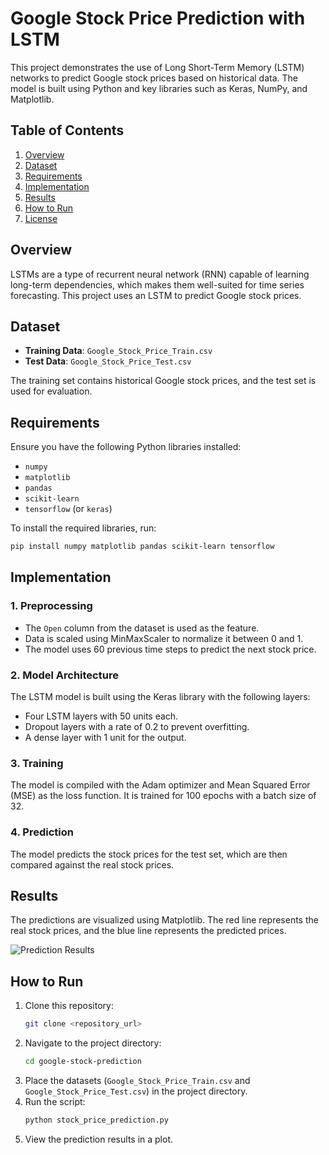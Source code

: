 # Google Stock Price Prediction with LSTM

This project demonstrates the use of Long Short-Term Memory (LSTM) networks to predict Google stock prices based on historical data. The model is built using Python and key libraries such as Keras, NumPy, and Matplotlib.

## Table of Contents
1. [Overview](#overview)
2. [Dataset](#dataset)
3. [Requirements](#requirements)
4. [Implementation](#implementation)
5. [Results](#results)
6. [How to Run](#how-to-run)
7. [License](#license)

## Overview
LSTMs are a type of recurrent neural network (RNN) capable of learning long-term dependencies, which makes them well-suited for time series forecasting. This project uses an LSTM to predict Google stock prices.

## Dataset
- **Training Data**: `Google_Stock_Price_Train.csv`
- **Test Data**: `Google_Stock_Price_Test.csv`

The training set contains historical Google stock prices, and the test set is used for evaluation.

## Requirements
Ensure you have the following Python libraries installed:

- `numpy`
- `matplotlib`
- `pandas`
- `scikit-learn`
- `tensorflow` (or `keras`)

To install the required libraries, run:
```bash
pip install numpy matplotlib pandas scikit-learn tensorflow
```

## Implementation

### 1. Preprocessing
- The `Open` column from the dataset is used as the feature.
- Data is scaled using MinMaxScaler to normalize it between 0 and 1.
- The model uses 60 previous time steps to predict the next stock price.

### 2. Model Architecture
The LSTM model is built using the Keras library with the following layers:
- Four LSTM layers with 50 units each.
- Dropout layers with a rate of 0.2 to prevent overfitting.
- A dense layer with 1 unit for the output.

### 3. Training
The model is compiled with the Adam optimizer and Mean Squared Error (MSE) as the loss function. It is trained for 100 epochs with a batch size of 32.

### 4. Prediction
The model predicts the stock prices for the test set, which are then compared against the real stock prices.

## Results
The predictions are visualized using Matplotlib. The red line represents the real stock prices, and the blue line represents the predicted prices.

![Prediction Results](image.png)

## How to Run
1. Clone this repository:
   ```bash
   git clone <repository_url>
   ```
2. Navigate to the project directory:
   ```bash
   cd google-stock-prediction
   ```
3. Place the datasets (`Google_Stock_Price_Train.csv` and `Google_Stock_Price_Test.csv`) in the project directory.
4. Run the script:
   ```bash
   python stock_price_prediction.py
   ```
5. View the prediction results in a plot.

